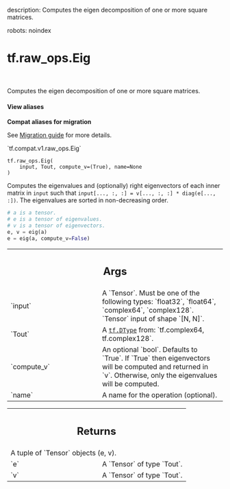 description: Computes the eigen decomposition of one or more square matrices.

robots: noindex

# tf.raw_ops.Eig

<!-- Insert buttons and diff -->

<table class="tfo-notebook-buttons tfo-api nocontent" align="left">

</table>



Computes the eigen decomposition of one or more square matrices.

<section class="expandable">
  <h4 class="showalways">View aliases</h4>
  <p>
<b>Compat aliases for migration</b>
<p>See
<a href="https://www.tensorflow.org/guide/migrate">Migration guide</a> for
more details.</p>
<p>`tf.compat.v1.raw_ops.Eig`</p>
</p>
</section>

<pre class="devsite-click-to-copy prettyprint lang-py tfo-signature-link">
<code>tf.raw_ops.Eig(
    input, Tout, compute_v=(True), name=None
)
</code></pre>



<!-- Placeholder for "Used in" -->

Computes the eigenvalues and (optionally) right eigenvectors of each inner matrix in
`input` such that `input[..., :, :] = v[..., :, :] * diag(e[..., :])`. The eigenvalues
are sorted in non-decreasing order.

```python
# a is a tensor.
# e is a tensor of eigenvalues.
# v is a tensor of eigenvectors.
e, v = eig(a)
e = eig(a, compute_v=False)
```

<!-- Tabular view -->
 <table class="responsive fixed orange">
<colgroup><col width="214px"><col></colgroup>
<tr><th colspan="2"><h2 class="add-link">Args</h2></th></tr>

<tr>
<td>
`input`
</td>
<td>
A `Tensor`. Must be one of the following types: `float32`, `float64`, `complex64`, `complex128`.
`Tensor` input of shape `[N, N]`.
</td>
</tr><tr>
<td>
`Tout`
</td>
<td>
A <a href="../../tf/dtypes/DType.md"><code>tf.DType</code></a> from: `tf.complex64, tf.complex128`.
</td>
</tr><tr>
<td>
`compute_v`
</td>
<td>
An optional `bool`. Defaults to `True`.
If `True` then eigenvectors will be computed and returned in `v`.
Otherwise, only the eigenvalues will be computed.
</td>
</tr><tr>
<td>
`name`
</td>
<td>
A name for the operation (optional).
</td>
</tr>
</table>



<!-- Tabular view -->
 <table class="responsive fixed orange">
<colgroup><col width="214px"><col></colgroup>
<tr><th colspan="2"><h2 class="add-link">Returns</h2></th></tr>
<tr class="alt">
<td colspan="2">
A tuple of `Tensor` objects (e, v).
</td>
</tr>
<tr>
<td>
`e`
</td>
<td>
A `Tensor` of type `Tout`.
</td>
</tr><tr>
<td>
`v`
</td>
<td>
A `Tensor` of type `Tout`.
</td>
</tr>
</table>

